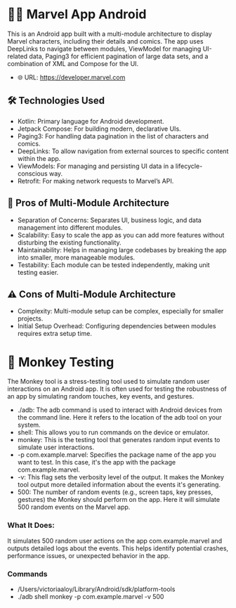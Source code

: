 # 🦹‍♀️ Marvel App Android

This is an Android app built with a multi-module architecture to display Marvel characters, including their details and comics. The app uses DeepLinks to navigate between modules, ViewModel for managing UI-related data, Paging3 for efficient pagination of large data sets, and a combination of XML and Compose for the UI.

- 🌐 URL: https://developer.marvel.com

## 🛠️ Technologies Used

- Kotlin: Primary language for Android development.
- Jetpack Compose: For building modern, declarative UIs.
- Paging3: For handling data pagination in the list of characters and comics.
- DeepLinks: To allow navigation from external sources to specific content within the app.
- ViewModels: For managing and persisting UI data in a lifecycle-conscious way.
- Retrofit: For making network requests to Marvel’s API.

## 🔄 Pros of Multi-Module Architecture

- Separation of Concerns: Separates UI, business logic, and data management into different modules.
- Scalability: Easy to scale the app as you can add more features without disturbing the existing functionality.
- Maintainability: Helps in managing large codebases by breaking the app into smaller, more manageable modules.
- Testability: Each module can be tested independently, making unit testing easier.

## ⚠️ Cons of Multi-Module Architecture

- Complexity: Multi-module setup can be complex, especially for smaller projects.
- Initial Setup Overhead: Configuring dependencies between modules requires extra setup time.

# 🐒 Monkey Testing

The Monkey tool is a stress-testing tool used to simulate random user interactions on an Android app. It is often used for testing the robustness of an app by simulating random touches, key events, and gestures.

- ./adb: The adb command is used to interact with Android devices from the command line. Here it refers to the location of the adb tool on your system.
- shell: This allows you to run commands on the device or emulator.
- monkey: This is the testing tool that generates random input events to simulate user interactions.
- -p com.example.marvel: Specifies the package name of the app you want to test. In this case, it's the app with the package com.example.marvel.
- -v: This flag sets the verbosity level of the output. It makes the Monkey tool output more detailed information about the events it's generating.
- 500: The number of random events (e.g., screen taps, key presses, gestures) the Monkey should perform on the app. Here it will simulate 500 random events on the Marvel app.

### What It Does:
It simulates 500 random user actions on the app com.example.marvel and outputs detailed logs about the events. This helps identify potential crashes, performance issues, or unexpected behavior in the app.

### Commands
- /Users/victoriaaloy/Library/Android/sdk/platform-tools
- ./adb shell monkey -p com.example.marvel -v 500

